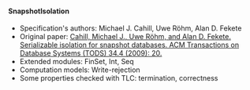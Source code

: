 #### SnapshotIsolation
- Specification's authors: Michael J. Cahill, Uwe Röhm, Alan D. Fekete
- Original paper: <a href=http://cahill.net.au/wp-content/uploads/2010/02/cahill-thesis.pdf>Cahill, Michael J., Uwe Röhm, and Alan D. Fekete. Serializable isolation for snapshot databases. ACM Transactions on Database Systems (TODS) 34.4 (2009): 20.</a>
- Extended modules: FinSet, Int, Seq
- Computation models: Write-rejection
- Some properties checked with TLC: termination, correctness


